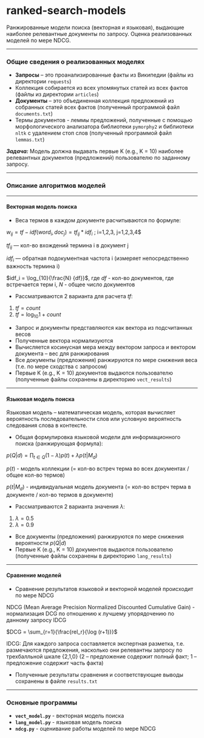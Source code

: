 # ranked-search-models
Ранжированные модели поиска (векторная и языковая), выдающие наиболее релевантные документы по запросу. Оценка реализованных моделей по мере NDCG.

---
### Общие сведения о реализованных моделях
- **Запросы** – это проанализированные факты из Википедии (файлы из директории `requests`)
- Коллекция собирается из всех упомянутых статей из всех фактов (файлы из директории `articles`)
- **Документы** – это объединенная коллекция предложений из собранных статей всех фактов (полученный программой файл `documents.txt`)
- Термы документов - леммы предложений, полученные с помощью морфологического анализатора библиотеки `pymorphy2` и библиотеки `nltk` с удалением стоп слов (полученный программой файл `lemmas.txt`)

**_Задача:_** Модель должна выдавать первые K (e.g., K = 10) наиболее релевантных документов (предложений) пользователю по заданному запросу. 

---
### Описание алгоритмов моделей
---
#### Векторная модель поиска
- Веса термов в каждом документе расчитываются по формуле:

$w_{ij} = tf-idf(word_i, doc_j) = tf_{ij} * idf_i$ ; i=1,2,3, j=1,2,3,4$

$tf_{ij}$ — кол-во вхождений термина i в документ j

$idf_i$ — обратная подокументная частота i (измеряет непосредственно важность термина i)

$idf_i = \log_{10}{\frac{N} {df}}$,  где $df$ - кол-во документов, где встречается терм i, $N$ - общее число документов

- Рассматриваются 2 варианта для расчета $tf$:
1) $tf = count$
2) $tf = \log_{10} {1+count}$

- Запрос и документы представляются как вектора из подсчитанных весов
- Полученные вектора нормализуются
- Вычисляется косинусная мера между вектором запроса и вектором документа – вес для ранжирования
- Все документы (предложения) ранжируются по мере снижения веса (т.е. по мере сходства с запросом)
- Первые K (e.g., K = 10) документов выдаются пользователю (полученные файлы сохранены в директорию `vect_results`)

---
#### Языковая модель поиска
Языковая модель – математическая модель, которая вычисляет вероятность последовательности слов или условную вероятность следования слова в контексте.

- Общая формулировка языковой модели для информационного поиска (ранжирующая формула):

$p(Q | d) = \prod_{t \in Q} {(1-\lambda) p(t) + \lambda p(t | M_d)}$

$p(t)$ - модель коллекции (= кол-во встреч терма во всех документах / общее кол-во термов)

$p(t | M_d)$ - индивидуальная модель документа (= кол-во встреч терма в документе / кол-во термов в документе)

- Рассматриваются 2 варианта значения $\lambda$:
1) $\lambda = 0.5$
2) $\lambda = 0.9$

- Все документы (предложения) ранжируются по мере снижения вероятности $p(Q | d)$
- Первые K (e.g., K = 10) документов выдаются пользователю (полученные файлы сохранены в директорию `lang_results`)

---
#### Сравнение моделей
- Сравнение результатов языковой и векторной моделей происходит по мере NDCG

NDCG (Mean Average Precision Normalized Discounted Cumulative Gain) - нормализация DCG по отношению к лучшему упорядочению по данному запросу IDCG

$DCG = \sum_{r=1}{\frac{rel_r}{\log (r+1)}}$

IDCG: Для каждого запроса составляется экспертная разметка, т.е. размечаются предложения, насколько они релевантны запросу по трехбалльной шкале {2,1,0} (2 – предложение содержит полный факт; 1 – предложение содержит часть факта)
- Полученные результаты сравнения и соответствующие выводы сохранены в файле `results.txt`

---
### Основные программы
- **`vect_model.py`** - векторная модель поиска
- **`lang_model.py`** - языковая модель поиска
- **`ndcg.py`** - оценивание работы моделей по мере NDCG
